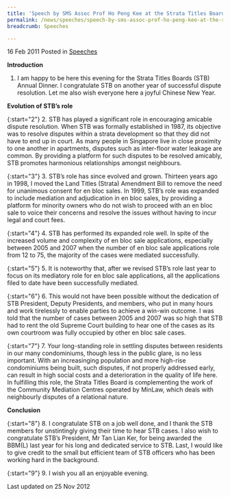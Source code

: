 ```yaml
---
title: 'Speech by SMS Assoc Prof Ho Peng Kee at the Strata Titles Board Annual Dinner'
permalink: /news/speeches/speech-by-sms-assoc-prof-ho-peng-kee-at-the-strata-titles-board-annual-dinner
breadcrumb: Speeches

---
```




16 Feb 2011 Posted in [Speeches](/news/speeches)


**Introduction**


1. I am happy to be here this evening for the Strata Titles Boards (STB) Annual Dinner.  I congratulate STB on another year of successful dispute resolution.  Let me also wish everyone here a joyful Chinese New Year.
  
  
**Evolution of STB’s role**  

{:start="2"}
2. STB has played a significant role in encouraging amicable dispute resolution.  When STB was formally established in 1987, its objective was to resolve disputes within a strata development so that they did not have to end up in court.  As many people in Singapore live in close proximity to one another in apartments, disputes such as inter-floor water leakage are common.  By providing a platform for such disputes to be resolved amicably, STB promotes harmonious relationships amongst neighbours.  
 
{:start="3"} 
3. STB’s role has since evolved and grown. Thirteen years ago in 1998, I moved the Land Titles (Strata) Amendment Bill to remove the need for unanimous consent for en bloc sales.  In 1999, STB’s role was expanded to include mediation and adjudication in en bloc sales, by providing a platform for minority owners who do not wish to proceed with an en bloc sale to voice their concerns and resolve the issues without having to incur legal and court fees.
 
{:start="4"} 
4. STB has performed its expanded role well. In spite of the increased volume and complexity of en bloc sale applications, especially between 2005 and 2007 when the number of en bloc sale applications role from 12 to 75, the majority of the cases were mediated successfully.
 
{:start="5"} 
5. It is noteworthy that, after we revised STB’s role last year to focus on its mediatory role for en bloc sale applications, all the applications filed to date have been successfully mediated. 
 
{:start="6"} 
6. This would not have been possible without the dedication of STB President, Deputy Presidents, and members, who put in many hours and work tirelessly to enable parties to achieve a win-win outcome. I was told that the number of cases between 2005 and 2007 was so high that STB had to rent the old Supreme Court building to hear one of the cases as its own courtroom was fully occupied by other en bloc sale cases.  
 
{:start="7"} 
7. Your long-standing role in settling disputes between residents in our many condominiums, though less in the public glare, is no less important. With an increasinging population and more high-rise condominiums being built, such disputes, if not properly addressed early, can result in high social costs and a deterioration in the quality of life here. In fulfilling this role, the Strata Titles Board is complementing the work of the Community Mediation Centres operated by MinLaw, which deals with neighbourly disputes of a relational nature.

**Conclusion**

{:start="8"}
8. I congratulate STB on a job well done, and I thank the STB members for unstintingly giving their time to hear STB cases.  I also wish to congratulate STB’s President, Mr Tan Lian Ker, for being awarded the BBM(L) last year for his long and dedicated service to STB.  Last, I would like to give credit to the small but efficient team of STB officers who has been working hard in the background.
 
{:start="9"} 
9. I wish you all an enjoyable evening.

<p class="right-side-updated">Last updated on 25 Nov 2012</p>
